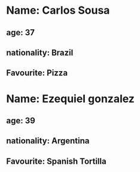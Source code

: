 # Name: Carlos Sousa
## age: 37
## nationality: Brazil
## Favourite: Pizza


# Name: Ezequiel gonzalez
## age: 39
## nationality: Argentina
## Favourite: Spanish Tortilla
